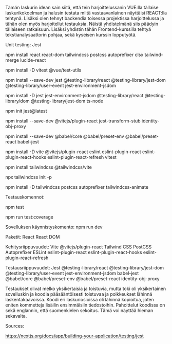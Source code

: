 Tämän laskurin idean sain siitä, että tein harjoittelussanin VUE:lla tällaise laskurikokoelman ja halusin testata miltä vastaavanlainen näyttäisi REACT:lla tehtynä. Lisäksi olen tehnyt backendia toisessa projektissa harjoittelussa ja tähän olen myös harjoitellut testauksia. Näistä yhdistelmänä siis päädyin tällaiseen ratkaisuun. Lisäksi yhdistin tähän Frontend-kurssilla tehtyä tekstianalysaattorin pohjaa, sekä kyseisen kurssin lopputyötä.


Unit testing: Jest

npm install react react-dom tailwindcss postcss autoprefixer clsx tailwind-merge lucide-react

npm install -D vitest @vue/test-utils 

npm install --save-dev jest @testing-library/react @testing-library/jest-dom @testing-library/user-event jest-environment-jsdom

npm install -D jest jest-environment-jsdom @testing-library/react @testing-library/dom @testing-library/jest-dom ts-node

npm init jest@latest 

npm install --save-dev @vitejs/plugin-react jest-transform-stub identity-obj-proxy

npm install --save-dev @babel/core @babel/preset-env @babel/preset-react babel-jest

npm install -D vite @vitejs/plugin-react eslint eslint-plugin-react eslint-plugin-react-hooks eslint-plugin-react-refresh vitest

npm install tailwindcss @tailwindcss/vite  

npx tailwindcss init -p

npm install -D tailwindcss postcss autoprefixer tailwindcss-animate 


Testauskomennot:

npm test

npm run test:coverage 


Sovelluksen käynnistyskomento:
npm run dev


Paketit:
React
React DOM


Kehitysriippuvuudet:
Vite
@vitejs/plugin-react
Tailwind CSS
PostCSS
Autoprefixer
ESLint
eslint-plugin-react
eslint-plugin-react-hooks
eslint-plugin-react-refresh

Testausriippuvuudet:
Jest
@testing-library/react
@testing-library/jest-dom
@testing-library/user-event
jest-environment-jsdom
babel-jest
@babel/core
@babel/preset-env
@babel/preset-react
identity-obj-proxy


Testaukset olivat melko yksikertaisia ja toistuvia, mutta toki oli yksikertainen sovelluskin ja koodia pääsääntöisesti toistuvaa ja poikkeukset lähinnä laskentakaavoissa.
Koodi eri laskuriosioissa oli lähinnä kopioitua, joten eniten kommetteja lisäilin ensimmäisiin tiedostoihin.
Pahoittelut koodissa on sekä englannin, että suomenkielen sekoitus. Tämä voi näyttää hieman sekavalta.




Sources: 

https://nextjs.org/docs/app/building-your-application/testing/jest

